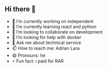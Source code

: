 ## Hi there 👋


- 🔭 I’m currently working on independent
- 🌱 I’m currently learning react and python
- 👯 I’m looking to collaborate on development
- 🤔 I’m looking for help with docker
- 💬 Ask me about technical service
- 📫 How to reach me: Adrian Lara
- 😄 Pronouns: he
- ⚡ Fun fact: i paid for RAR

